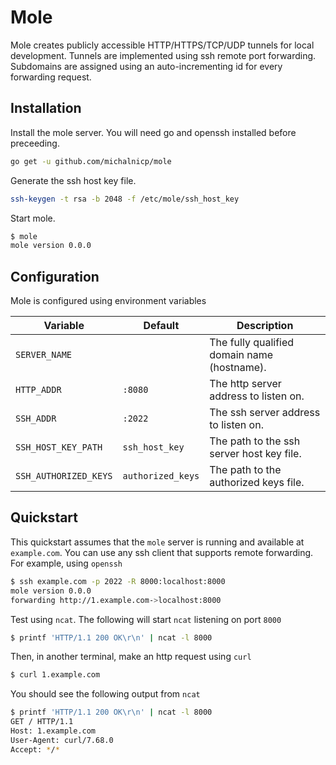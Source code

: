 # Mole

Mole creates publicly accessible HTTP/HTTPS/TCP/UDP tunnels for local development.
Tunnels are implemented using ssh remote port forwarding. Subdomains are assigned
using an auto-incrementing id for every forwarding request.

## Installation

Install the mole server. You will need go and openssh installed before preceeding.

```bash
go get -u github.com/michalnicp/mole
```

Generate the ssh host key file.

```bash
ssh-keygen -t rsa -b 2048 -f /etc/mole/ssh_host_key
```

Start mole.

```bash
$ mole
mole version 0.0.0
```

## Configuration

Mole is configured using environment variables

| Variable              | Default           | Description                                 |
|-----------------------|-------------------|---------------------------------------------|
| `SERVER_NAME`         |                   | The fully qualified domain name (hostname). |
| `HTTP_ADDR`           | `:8080`           | The http server address to listen on.       |
| `SSH_ADDR`            | `:2022`           | The ssh server address to listen on.        |
| `SSH_HOST_KEY_PATH`   | `ssh_host_key`    | The path to the ssh server host key file.   |
| `SSH_AUTHORIZED_KEYS` | `authorized_keys` | The path to the authorized keys file.       |

## Quickstart

This quickstart assumes that the `mole` server is running and available at `example.com`.
You can use any ssh client that supports remote forwarding. For example, using `openssh`

```bash
$ ssh example.com -p 2022 -R 8000:localhost:8000
mole version 0.0.0
forwarding http://1.example.com->localhost:8000
```

Test using `ncat`. The following will start `ncat` listening on port `8000`

```bash
$ printf 'HTTP/1.1 200 OK\r\n' | ncat -l 8000
```

Then, in another terminal, make an http request using `curl`

```bash
$ curl 1.example.com
```

You should see the following output from `ncat`

```bash
$ printf 'HTTP/1.1 200 OK\r\n' | ncat -l 8000
GET / HTTP/1.1
Host: 1.example.com
User-Agent: curl/7.68.0
Accept: */*

```

